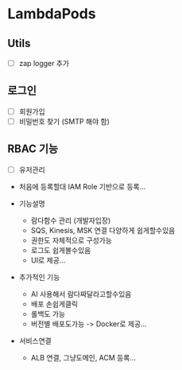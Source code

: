 # LambdaPods

## Utils

- [ ] zap logger 추가

## 로그인

- [ ] 회원가입
- [ ] 비밀번호 찾기 (SMTP 해야 함)

## RBAC 기능

- [ ] 유저관리

- 처음에 등록할대 IAM Role 기반으로 등록...

- 기능설명
    - 람다함수 관리 (개발자입장)
    - SQS, Kinesis, MSK 연결 다양하게 쉽게할수있음
    - 권한도 자체적으로 구성가능
    - 로그도 쉽게볼수있음
    - UI로 제공...

- 추가적인 기능
    - AI 사용해서 람다짜달라고할수있음
    - 배포 손쉽게클릭
    - 롤백도 가능
    - 버전별 배포도가능 -> Docker로 제공...

- 서비스연결
    - ALB 연결, 그냥도메인, ACM 등록...
